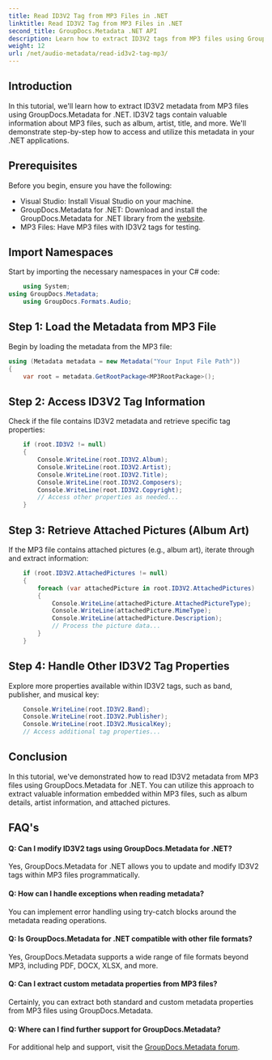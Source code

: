 ```yaml
---
title: Read ID3V2 Tag from MP3 Files in .NET
linktitle: Read ID3V2 Tag from MP3 Files in .NET
second_title: GroupDocs.Metadata .NET API
description: Learn how to extract ID3V2 tags from MP3 files using GroupDocs.Metadata for .NET. Access album, artist, and more programmatically.
weight: 12
url: /net/audio-metadata/read-id3v2-tag-mp3/
---
```

## Introduction
In this tutorial, we'll learn how to extract ID3V2 metadata from MP3 files using GroupDocs.Metadata for .NET. ID3V2 tags contain valuable information about MP3 files, such as album, artist, title, and more. We'll demonstrate step-by-step how to access and utilize this metadata in your .NET applications.
## Prerequisites
Before you begin, ensure you have the following:
- Visual Studio: Install Visual Studio on your machine.
- GroupDocs.Metadata for .NET: Download and install the GroupDocs.Metadata for .NET library from the [website](https://releases.groupdocs.com/metadata/net/).
- MP3 Files: Have MP3 files with ID3V2 tags for testing.

## Import Namespaces
Start by importing the necessary namespaces in your C# code:
```csharp
    using System;
using GroupDocs.Metadata;
    using GroupDocs.Formats.Audio;
```
## Step 1: Load the Metadata from MP3 File
Begin by loading the metadata from the MP3 file:
```csharp
using (Metadata metadata = new Metadata("Your Input File Path"))
{
    var root = metadata.GetRootPackage<MP3RootPackage>();
```
## Step 2: Access ID3V2 Tag Information
Check if the file contains ID3V2 metadata and retrieve specific tag properties:
```csharp
    if (root.ID3V2 != null)
    {
        Console.WriteLine(root.ID3V2.Album);
        Console.WriteLine(root.ID3V2.Artist);
        Console.WriteLine(root.ID3V2.Title);
        Console.WriteLine(root.ID3V2.Composers);
        Console.WriteLine(root.ID3V2.Copyright);
        // Access other properties as needed...
    }
```
## Step 3: Retrieve Attached Pictures (Album Art)
If the MP3 file contains attached pictures (e.g., album art), iterate through and extract information:
```csharp
    if (root.ID3V2.AttachedPictures != null)
    {
        foreach (var attachedPicture in root.ID3V2.AttachedPictures)
        {
            Console.WriteLine(attachedPicture.AttachedPictureType);
            Console.WriteLine(attachedPicture.MimeType);
            Console.WriteLine(attachedPicture.Description);
            // Process the picture data...
        }
    }
```
## Step 4: Handle Other ID3V2 Tag Properties
Explore more properties available within ID3V2 tags, such as band, publisher, and musical key:
```csharp
    Console.WriteLine(root.ID3V2.Band);
    Console.WriteLine(root.ID3V2.Publisher);
    Console.WriteLine(root.ID3V2.MusicalKey);
    // Access additional tag properties...
```

## Conclusion
In this tutorial, we've demonstrated how to read ID3V2 metadata from MP3 files using GroupDocs.Metadata for .NET. You can utilize this approach to extract valuable information embedded within MP3 files, such as album details, artist information, and attached pictures.

## FAQ's
#### Q: Can I modify ID3V2 tags using GroupDocs.Metadata for .NET?
Yes, GroupDocs.Metadata for .NET allows you to update and modify ID3V2 tags within MP3 files programmatically.
#### Q: How can I handle exceptions when reading metadata?
You can implement error handling using try-catch blocks around the metadata reading operations.
#### Q: Is GroupDocs.Metadata for .NET compatible with other file formats?
Yes, GroupDocs.Metadata supports a wide range of file formats beyond MP3, including PDF, DOCX, XLSX, and more.
#### Q: Can I extract custom metadata properties from MP3 files?
Certainly, you can extract both standard and custom metadata properties from MP3 files using GroupDocs.Metadata.
#### Q: Where can I find further support for GroupDocs.Metadata?
For additional help and support, visit the [GroupDocs.Metadata forum](https://forum.groupdocs.com/c/metadata/14).

